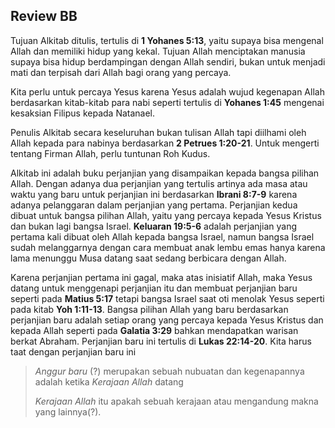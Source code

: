 ## Review BB
Tujuan Alkitab ditulis, tertulis di __1 Yohanes 5:13__, yaitu supaya bisa mengenal Allah dan memiliki hidup yang kekal. Tujuan Allah menciptakan manusia supaya bisa hidup berdampingan dengan Allah sendiri, bukan untuk menjadi mati dan terpisah dari Allah bagi orang yang percaya.

Kita perlu untuk percaya Yesus karena Yesus adalah wujud kegenapan Allah berdasarkan kitab-kitab para nabi seperti tertulis di __Yohanes 1:45__ mengenai kesaksian Filipus kepada Natanael.

Penulis Alkitab secara keseluruhan bukan tulisan Allah tapi diilhami oleh Allah kepada para nabinya berdasarkan __2 Petrues 1:20-21__. Untuk mengerti tentang Firman Allah, perlu tuntunan Roh Kudus.

Alkitab ini adalah buku perjanjian yang disampaikan kepada bangsa pilihan Allah. Dengan adanya dua perjanjian yang tertulis artinya ada masa atau waktu yang baru untuk perjanjian ini berdasarkan __Ibrani 8:7-9__ karena adanya pelanggaran dalam perjanjian yang pertama. Perjanjian kedua dibuat untuk bangsa pilihan Allah, yaitu yang percaya kepada Yesus Kristus dan bukan lagi bangsa Israel. __Keluaran 19:5-6__ adalah perjanjian yang pertama kali dibuat oleh Allah kepada bangsa Israel, namun bangsa Israel sudah melanggarnya dengan cara membuat anak lembu emas hanya karena lama menunggu Musa datang saat sedang berbicara dengan Allah.

Karena perjanjian pertama ini gagal, maka atas inisiatif Allah, maka Yesus datang untuk menggenapi perjanjian itu dan membuat perjanjian baru seperti pada __Matius 5:17__ tetapi bangsa Israel saat oti menolak Yesus seperti pada kitab __Yoh 1:11-13__. Bangsa pilihan Allah yang baru berdasarkan perjanjian baru adalah setiap orang yang percaya kepada Yesus Kristus dan kepada Allah seperti pada __Galatia 3:29__ bahkan mendapatkan warisan berkat Abraham. Perjanjian baru ini tertulis di __Lukas 22:14-20__. Kita harus taat dengan perjanjian baru ini

>_Anggur baru_ (?) merupakan sebuah nubuatan dan kegenapannya adalah ketika _Kerajaan Allah_ datang
>
>_Kerajaan Allah_ itu apakah sebuah kerajaan atau mengandung makna yang lainnya(?).
